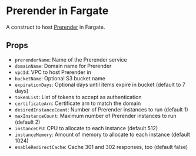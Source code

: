 # Prerender in Fargate

A construct to host [Prerender](https://github.com/prerender/prerender) in Fargate.

## Props

- `prerenderName`: Name of the Prerender service
- `domainName`: Domain name for Prerender
- `vpcId`: VPC to host Prerender in
- `bucketName`: Optional S3 bucket name
- `expirationDays`: Optional days until items expire in bucket (default to 7 days)
- `tokenList`: List of tokens to accept as authentication
- `certificateArn`: Certificate arn to match the domain
- `desiredInstanceCount`: Number of Prerender instances to run (default 1)
- `maxInstanceCount`: Maximum number of Prerender instances to run (default 2)
- `instanceCPU`: CPU to allocate to each instance (default 512)
- `instanceMemory`: Amount of memory to allocate to each instance (default 1024)
- `enableRedirectCache`: Cache 301 and 302 responses, too (default false)
